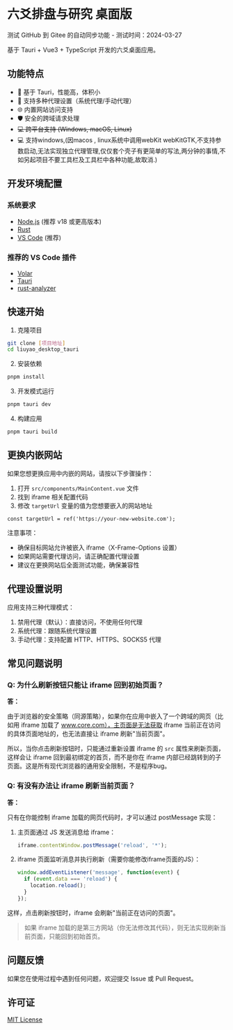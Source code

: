 <!--
 * @Author: mwlt_sanodia mwlt@163.com
 * @Date: 2025-06-25 18:05:32
 * @LastEditors: mwlt_sanodia mwlt@163.com
 * @LastEditTime: 2025-07-02 13:21:23
 * @FilePath: \liuyao_desktop_tauri\README.md
 * @Description: 这是默认设置,请设置`customMade`, 打开koroFileHeader查看配置 进行设置: https://github.com/OBKoro1/koro1FileHeader/wiki/%E9%85%8D%E7%BD%AE
-->
# 六爻排盘与研究  桌面版

测试 GitHub 到 Gitee 的自动同步功能 - 测试时间：2024-03-27

基于 Tauri + Vue3 + TypeScript 开发的六爻桌面应用。

## 功能特点

- 🚀 基于 Tauri，性能高，体积小
- 🔄 支持多种代理设置（系统代理/手动代理）
- 🌐 内置网站访问支持
- 🛡️ 安全的跨域请求处理
- ~~💻 跨平台支持 (Windows, macOS, Linux)~~
- 💻 支持windows,(因macos , linux系统中调用webKit webKitGTK,不支持参数启动,无法实现独立代理管理,仅仅套个壳子有更简单的写法,两分钟的事情,不如另起项目不要工具栏及工具栏中各种功能,故取消.)

## 开发环境配置

### 系统要求

- [Node.js](https://nodejs.org/) (推荐 v18 或更高版本)
- [Rust](https://www.rust-lang.org/)
- [VS Code](https://code.visualstudio.com/) (推荐)

### 推荐的 VS Code 插件

- [Volar](https://marketplace.visualstudio.com/items?itemName=Vue.volar)
- [Tauri](https://marketplace.visualstudio.com/items?itemName=tauri-apps.tauri-vscode)
- [rust-analyzer](https://marketplace.visualstudio.com/items?itemName=rust-lang.rust-analyzer)

## 快速开始

1. 克隆项目
```bash
git clone [项目地址]
cd liuyao_desktop_tauri
```

2. 安装依赖
```bash
pnpm install
```

3. 开发模式运行
```bash
pnpm tauri dev
```

4. 构建应用
```bash
pnpm tauri build
```

## 更换内嵌网站

如果您想更换应用中内嵌的网站，请按以下步骤操作：

1. 打开 `src/components/MainContent.vue` 文件
2. 找到 iframe 相关配置代码
3. 修改 `targetUrl` 变量的值为您想要嵌入的网站地址
```vue
const targetUrl = ref('https://your-new-website.com');
```

注意事项：
- 确保目标网站允许被嵌入 iframe（X-Frame-Options 设置）
- 如果网站需要代理访问，请正确配置代理设置
- 建议在更换网站后全面测试功能，确保兼容性

## 代理设置说明

应用支持三种代理模式：

1. 禁用代理（默认）：直接访问，不使用任何代理
2. 系统代理：跟随系统代理设置
3. 手动代理：支持配置 HTTP、HTTPS、SOCKS5 代理

## 常见问题说明

### Q: 为什么刷新按钮只能让 iframe 回到初始页面？

**答：**

由于浏览器的安全策略（同源策略），如果你在应用中嵌入了一个跨域的网页（比如用 iframe 加载了 www.core.com），主页面是无法获取 iframe 当前正在访问的具体页面地址的，也无法直接让 iframe 刷新"当前页面"。

所以，当你点击刷新按钮时，只能通过重新设置 iframe 的 `src` 属性来刷新页面，这样会让 iframe 回到最初绑定的首页，而不是你在 iframe 内部已经跳转到的子页面。这是所有现代浏览器的通用安全限制，不是程序bug。

### Q: 有没有办法让 iframe 刷新当前页面？

**答：**

只有在你能控制 iframe 加载的网页代码时，才可以通过 postMessage 实现：

1. 主页面通过 JS 发送消息给 iframe：
   ```js
   iframe.contentWindow.postMessage('reload', '*');
   ```
2. iframe 页面监听消息并执行刷新（需要你能修改iframe页面的JS）：
   ```js
   window.addEventListener('message', function(event) {
     if (event.data === 'reload') {
       location.reload();
     }
   });
   ```

这样，点击刷新按钮时，iframe 会刷新"当前正在访问的页面"。

> 如果 iframe 加载的是第三方网站（你无法修改其代码），则无法实现刷新当前页面，只能回到初始首页。

## 问题反馈

如果您在使用过程中遇到任何问题，欢迎提交 Issue 或 Pull Request。

## 许可证

[MIT License](LICENSE)
